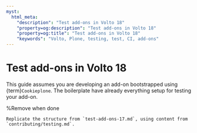 ```yaml
---
myst:
  html_meta:
    "description": "Test add-ons in Volto 18"
    "property=og:description": "Test add-ons in Volto 18"
    "property=og:title": "Test add-ons in Volto 18"
    "keywords": "Volto, Plone, testing, test, CI, add-ons"
---
```


# Test add-ons in Volto 18

This guide assumes you are developing an add-on bootstrapped using {term}`Cookieplone`.
The boilerplate have already everything setup for testing your add-on.

%Remove when done
```{todo}
Replicate the structure from `test-add-ons-17.md`, using content from `contributing/testing.md`.
```
